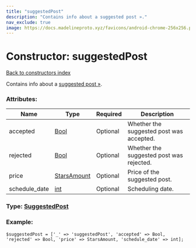 ```yaml
---
title: "suggestedPost"
description: "Contains info about a suggested post »."
nav_exclude: true
image: https://docs.madelineproto.xyz/favicons/android-chrome-256x256.png
---
```

# Constructor: suggestedPost  
[Back to constructors index](/API_docs/constructors/index.html)



Contains info about a [suggested post »](https://core.telegram.org/api/suggested-posts).

### Attributes:

| Name     |    Type       | Required | Description |
|----------|---------------|----------|-------------|
|accepted|[Bool](/API_docs/types/Bool.html) | Optional|Whether the suggested post was accepted.|
|rejected|[Bool](/API_docs/types/Bool.html) | Optional|Whether the suggested post was rejected.|
|price|[StarsAmount](/API_docs/types/StarsAmount.html) | Optional|Price of the suggested post.|
|schedule\_date|[int](/API_docs/types/int.html) | Optional|Scheduling date.|



### Type: [SuggestedPost](/API_docs/types/SuggestedPost.html)


### Example:

```
$suggestedPost = ['_' => 'suggestedPost', 'accepted' => Bool, 'rejected' => Bool, 'price' => StarsAmount, 'schedule_date' => int];
```  
